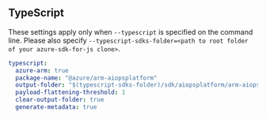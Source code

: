 ## TypeScript

These settings apply only when `--typescript` is specified on the command line.
Please also specify `--typescript-sdks-folder=<path to root folder of your azure-sdk-for-js clone>`.

``` yaml $(typescript)
typescript:
  azure-arm: true
  package-name: "@azure/arm-aiopsplatform"
  output-folder: "$(typescript-sdks-folder)/sdk/aiopsplatform/arm-aiopsplatform"
  payload-flattening-threshold: 1
  clear-output-folder: true
  generate-metadata: true
```
